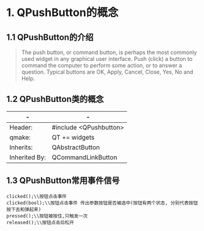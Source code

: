 # 1. QPushButton的概念


## 1.1 QPushButton的介绍
> The push button, or command button, is perhaps the most commonly used widget in any graphical user interface. Push (click) a button to command the computer to perform some action, or to answer a question. Typical buttons are OK, Apply, Cancel, Close, Yes, No and Help.

## 1.2 QPushButton类的概念
-|- 
-|- 
Header:	|#include \<QPushbutton\>
qmake:	| QT += widgets
Inherits:|	QAbstractButton
Inherited By:|	QCommandLinkButton

## 1.3 QPushButton常用事件信号
```
clicked();\\按钮点击事件
clicked(bool);\\按钮点击事件 传出参数按钮是否被选中(按钮有两个状态, 分别代表按钮按下去和弹起来)
pressed();\\按钮被按住,只触发一次
released();\\按钮点击后松开
```